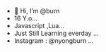 - 👋 Hi, I’m @burn
- 16 Y.o...
-  Javascript ,Lua...
- Just Still Learning everday ...
- Instagram : @nyongburn ...
